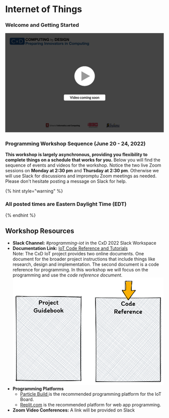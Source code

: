 # Internet of Things

### **Welcome and Getting Started**

![](../.gitbook/assets/vidComing.png)

### Programming Workshop Sequence (June 20 - 24, 2022)

**This workshop is largely asynchronous, providing you flexibility to complete things on a schedule that works for you.** Below you will find the sequence of events and videos for the workshop. Notice the two live Zoom sessions on **Monday at 2:30 pm** and **Thursday at 2:30 pm**. Otherwise we will use Slack for discussions and impromptu Zoom meetings as needed. Please don't hesitate posting a message on Slack for help.

{% hint style="warning" %}
### All posted times are Eastern Daylight Time (EDT)
{% endhint %}

## **Workshop Resources**

* **Slack Channel:** _#programming-iot_ in the CxD 2022 Slack Workspace
* **Documentation Link:** [IoT Code Reference and Tutorials](https://docs.idew.org/code-internet-of-things/)\
  Note: The CxD IoT project provides two online documents. One document for the broader project instructions that include things like research, design and implementation. The second document is a code reference for programming. In this workshop we will focus on the programming and use the _code reference document._\
  __![](<../.gitbook/assets/image (5).png>)__
* **Programming Platforms**&#x20;
  * [Particle Build ](https://build.particle.io/)is the recommended programming platform for the IoT Board.
  * [Replit.com](https://replit.com) is the recommended platform for web app programming.
* **Zoom Video Conferences:** A link will be provided on Slack

